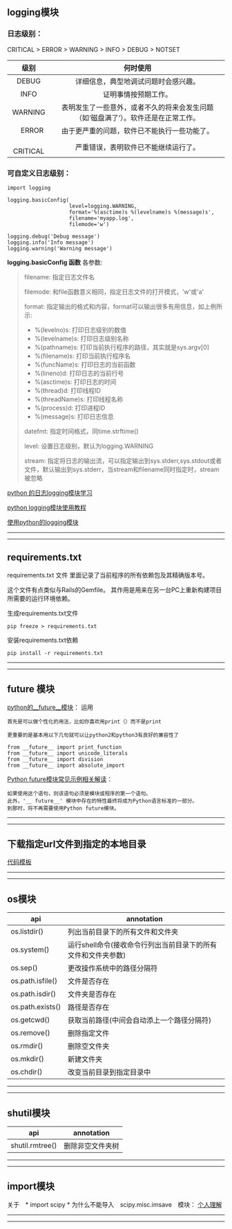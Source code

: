 
logging模块
----

### 日志级别：

CRITICAL > ERROR > WARNING > INFO > DEBUG > NOTSET

| **级别**	| **何时使用** | 
| :----: | :----: |
| DEBUG	| 详细信息，典型地调试问题时会感兴趣。|
| INFO	| 证明事情按预期工作。|
| WARNING	| 表明发生了一些意外，或者不久的将来会发生问题（如‘磁盘满了’）。软件还是在正常工作。|
|　ERROR	| 由于更严重的问题，软件已不能执行一些功能了。|
|　CRITICAL |	严重错误，表明软件已不能继续运行了。|


### 可自定义日志级别：


    import logging

    logging.basicConfig(
                        level=logging.WARNING,
                        format='%(asctime)s %(levelname)s %(message)s',
                        filename='myapp.log',
                        filemode='w')

    logging.debug('Debug message')
    logging.info('Info message')
    logging.warning('Warning message')


**logging.basicConfig 函数** 各参数:

> filename: 指定日志文件名
>
> filemode: 和file函数意义相同，指定日志文件的打开模式，'w'或'a'
>
> format: 指定输出的格式和内容，format可以输出很多有用信息，如上例所示:
>
>  - %(levelno)s: 打印日志级别的数值
>  - %(levelname)s: 打印日志级别名称
>  - %(pathname)s: 打印当前执行程序的路径，其实就是sys.argv[0]
>  - %(filename)s: 打印当前执行程序名
>  - %(funcName)s: 打印日志的当前函数
>  - %(lineno)d: 打印日志的当前行号
>  - %(asctime)s: 打印日志的时间
>  - %(thread)d: 打印线程ID
>  - %(threadName)s: 打印线程名称
>  - %(process)d: 打印进程ID
>  - %(message)s: 打印日志信息
>
> datefmt: 指定时间格式，同time.strftime()
>
> level: 设置日志级别，默认为logging.WARNING
>
> stream: 指定将日志的输出流，可以指定输出到sys.stderr,sys.stdout或者文件，默认输出到sys.stderr，当stream和filename同时指定时，stream被忽略

[python 的日志logging模块学习](http://blog.csdn.net/yatere/article/details/6655445)

[python logging模块使用教程](http://www.jianshu.com/p/feb86c06c4f4)

[使用python的logging模块](http://kenby.iteye.com/blog/1162698)

---

---


requirements.txt
----

requirements.txt 文件 里面记录了当前程序的所有依赖包及其精确版本号。

这个文件有点类似与Rails的Gemfile。
其作用是用来在另一台PC上重新构建项目所需要的运行环境依赖。

生成requirements.txt文件

	pip freeze > requirements.txt

安装requirements.txt依赖

	pip install -r requirements.txt

---

---

__future__ 模块
----

[python的__future__模块](http://www.cnblogs.com/ksedz/p/3190208.html)：
	运用

	首先是可以做个性化的用法，比如你喜欢用print（）而不是print

	更重要的是基本用以下几句就可以让python2和python3有良好的兼容性了

	from __future__ import print_function
	from __future__ import unicode_literals
	from __future__ import division
	from __future__ import absolute_import
	
[Python future模块常见示例相关解读](http://developer.51cto.com/art/201003/186805.htm)：

	如果使用这个语句，则该语句必须是模块或程序的第一个语句。
	此外，'__ future__' 模块中存在的特性最终将成为Python语言标准的一部分。
	到那时，将不再需要使用Python future模块。

---

---

下载指定url文件到指定的本地目录
---

[代码模板](https://github.com/JNingWei/Python-Applet/blob/master/DownloadFileFromUrl/down.py)

---

---

os模块
---

api|annotation
---|---
os.listdir()|列出当前目录下的所有文件和文件夹
os.system()|运行shell命令(接收命令行列出当前目录下的所有文件和文件夹参数)
os.sep()|更改操作系统中的路径分隔符
os.path.isfile()|文件是否存在
os.path.isdir()|文件夹是否存在
os.path.exists()|路径是否存在
os.getcwd()|获取当前路径(中间会自动添上一个路径分隔符)
os.remove()|删除指定文件
os.rmdir()|删除空文件夹
os.mkdir()|新建文件夹
os.chdir()|改变当前目录到指定目录中

---

---

shutil模块
---

api|annotation
---|---
shutil.rmtree()|删除非空文件夹树

---

---

import模块
---

关于　* import scipy * 为什么不能导入　scipy.misc.imsave　模块：
[个人理解]()

---

---

